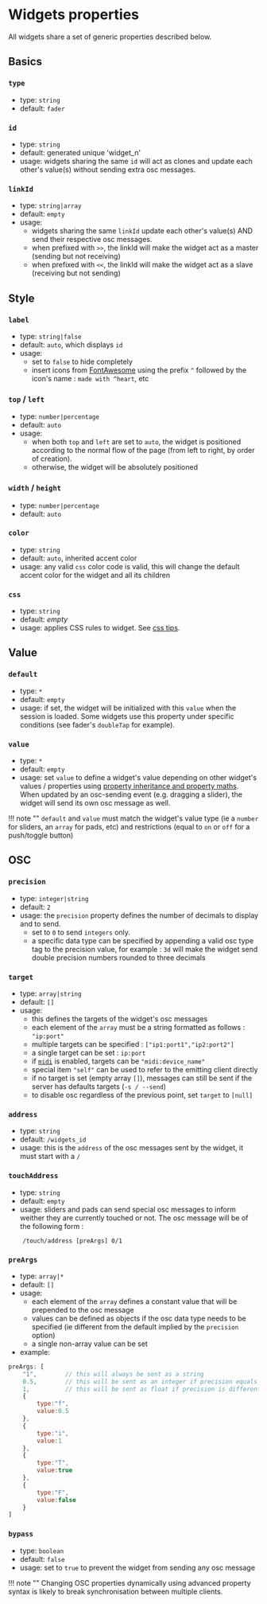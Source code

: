 # Widgets properties

All widgets share a set of generic properties described below.

## Basics

### `type`
- type: `string`
- default: `fader`

### `id`
- type: `string`
- default: generated unique 'widget_n'
- usage: widgets sharing the same `id` will act as clones and update each other's value(s) without sending extra osc messages.

### `linkId`
- type: `string|array`
- default: `empty`
- usage:
    - widgets sharing the same `linkId` update each other's value(s) AND send their respective osc messages.
    - when prefixed with `>>`, the linkId will make the widget act as a master (sending but not receiving)
    - when prefixed with `<<`, the linkId will make the widget act as a slave (receiving but not sending)

## Style

### `label`<i class="dynamic-prop-icon" title="dynamic"></i>
- type: `string|false`
- default: `auto`, which displays `id`
- usage:
    - set to `false` to hide completely
    - insert icons from [FontAwesome](https://fontawesome.com/icons?d=gallery&s=solid&m=free) using the prefix `^` followed by the icon's name : `made with ^heart`, etc

### `top`<i class="dynamic-prop-icon" title="dynamic"></i> / `left`<i class="dynamic-prop-icon" title="dynamic"></i>
- type: `number|percentage`
- default: `auto`
- usage:
    - when both `top` and `left` are set to `auto`, the widget is positioned according to the normal flow of the page (from left to right, by order of creation).
    - otherwise, the widget will be absolutely positioned


### `width`<i class="dynamic-prop-icon" title="dynamic"></i> / `height`<i class="dynamic-prop-icon" title="dynamic"></i>
- type: `number|percentage`
- default: `auto`

### `color`<i class="dynamic-prop-icon" title="dynamic"></i>
- type: `string`
- default: `auto`, inherited accent color
- usage: any valid `css` color code is valid, this will change the default accent color for the widget and all its children


### `css`<i class="dynamic-prop-icon" title="dynamic"></i>
- type: `string`
- default: *empty*
- usage: applies CSS rules to widget. See [css tips](../extras/css-tips.md).

## Value

### `default`
- type: `*`
- default: `empty`
- usage: if set, the widget will be initialized with this `value` when the session is loaded. Some widgets use this property under specific conditions (see fader's `doubleTap` for example).


### `value`<i class="dynamic-prop-icon" title="dynamic"></i>
- type: `*`
- default: `empty`
- usage: set `value` to define a widget's value depending on other widget's values / properties using [property inheritance and property maths](../extras/advanced-property-syntax.md). When updated by an osc-sending event (e.g. dragging a slider), the widget will send its own osc message as well.

!!! note ""
    `default` and `value` must match the widget's value type (ie a `number` for sliders, an `array` for pads, etc) and restrictions (equal to `on` or `off` for a push/toggle button)


## OSC

### `precision`<i class="dynamic-prop-icon" title="dynamic"></i>
- type: `integer|string`
- default: `2`
- usage: the `precision` property defines the number of decimals to display and to send.
  - set to `0` to send `integers` only.
  - a specific data type can be specified by appending a valid osc type tag to the precision value, for example : `3d` will make the widget send double precision numbers rounded to three decimals

### `target`<i class="dynamic-prop-icon" title="dynamic"></i>
- type: `array|string`
- default: `[]`
- usage:
    - this defines the targets of the widget's osc messages
    - each element of the `array` must be a string formatted as follows : `"ip:port"`
    - multiple targets can be specified : `["ip1:port1","ip2:port2"]`
    - a single target can be set : `ip:port`
    - if [`midi`](../extras/midi.md) is enabled, targets can be `"midi:device_name"`
    - special item `"self"` can be used to refer to the emitting client directly
    - if no target is set (empty array `[]`), messages can still be sent if the server has defaults targets (`-s / --send`)
    - to disable osc regardless of the previous point, set `target` to `[null]`

### `address`<i class="dynamic-prop-icon" title="dynamic"></i>
- type: `string`
- default: `/widgets_id`
- usage: this is the `address` of the osc messages sent by the widget, it must start with a `/`

### `touchAddress`
- type: `string`
- default: `empty`
- usage: sliders and pads can send special osc messages to inform weither they are currently touched or not. The osc message will be of the following form :
```
    /touch/address [preArgs] 0/1
```

### `preArgs`<i class="dynamic-prop-icon" title="dynamic"></i>
- type: `array|*`
- default: `[]`
- usage:
    - each element of the `array` defines a constant value that will be prepended to the osc message
    - values can be defined as objects if the osc data type needs to be specified (ie different from the default implied by the `precision` option)
    - a single non-array value can be set
- example:
```js
preArgs: [
    "1",        // this will always be sent as a string
    0.5,        // this will be sent as an integer if precision equals 0
    1,          // this will be sent as float if precision is different from 0
    {
        type:"f",
        value:0.5
    },
    {
        type:"i",
        value:1
    },
    {
        type:"T",
        value:true
    },
    {
        type:"F",
        value:false
    }
]
```

### `bypass`<i class="dynamic-prop-icon" title="dynamic"></i>
- type: `boolean`
- default: `false`
- usage: set to `true` to prevent the widget from sending any osc message

!!! note ""
    Changing OSC properties dynamically using advanced property syntax is likely to break synchronisation between multiple clients.
